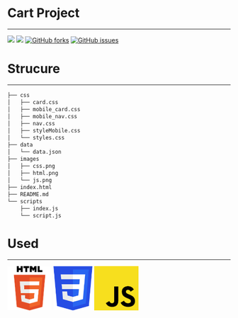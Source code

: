 # Cart Project
----
![](https://img.shields.io/badge/dependencies-up%20to%20date-brightgreen)  ![](https://img.shields.io/badge/release-v1.0.1-blue) [![GitHub forks](https://img.shields.io/github/forks/surya-thakur15/cartProject)](https://github.com/surya-thakur15/cartProject/network) [![GitHub issues](https://img.shields.io/github/issues/surya-thakur15/cartProject)](https://github.com/surya-thakur15/cartProject/issues)



# Strucure
----
```
├── css
│   ├── card.css
│   ├── mobile_card.css
│   ├── mobile_nav.css
│   ├── nav.css
│   ├── styleMobile.css
│   └── styles.css
├── data
│   └── data.json
├── images
│   ├── css.png
│   ├── html.png
│   └── js.png
├── index.html
├── README.md
└── scripts
    ├── index.js
    └── script.js
```




# Used
----
<img src='images/html.png' height=100> <img src='images/css.png' height=100> <img src='images/js.png' height=100>
